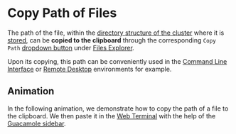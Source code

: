 # Copy Path of Files

The path of the file, within the [directory structure of the cluster](../../infrastructure/clusters/directories.md) where it is [stored](../../infrastructure/storage.md), can be **copied to the clipboard** through the corresponding `Copy Path` [dropdown button](../../entities-general/ui/explorer.md#actions-dropdown) <i class="zmdi zmdi-copy zmdi-hc-border"></i> under [Files Explorer](../ui/explorer.md).

Upon its copying, this path can be conveniently used in the [Command Line Interface](../../cli/overview.md) or [Remote Desktop](../../remote-connection/remote-desktop.md) environments for example.

## Animation

In the following animation, we demonstrate how to copy the path of a file to the clipboard. We then paste it in the [Web Terminal](../../remote-connection/web-terminal.md) with the help of the [Guacamole sidebar](../../remote-connection/actions/guacamole.md). 

<img data-gifffer="/images/copy-path.gif">
